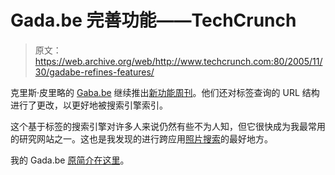 # Gada.be 完善功能——TechCrunch

> 原文：<https://web.archive.org/web/http://www.techcrunch.com:80/2005/11/30/gadabe-refines-features/>

克里斯·皮里略的 [Gaba.be](https://web.archive.org/web/20201205124611/http://www.gada.be/) 继续推出[新功能周刊](https://web.archive.org/web/20201205124611/http://chris.pirillo.com/blog/_archives/2005/11/29/1427779.html)。他们还对标签查询的 URL 结构进行了更改，以更好地被搜索引擎索引。

这个基于标签的搜索引擎对许多人来说仍然有些不为人知，但它很快成为我最常用的研究网站之一。这也是我发现的进行跨应用[照片搜索](https://web.archive.org/web/20201205124611/http://gada.be/p/dog)的最好地方。

我的 Gada.be [原简介在这里](https://web.archive.org/web/20201205124611/http://www.beta.techcrunch.com/2005/10/10/gada-tag-meta-search-done-right/)。